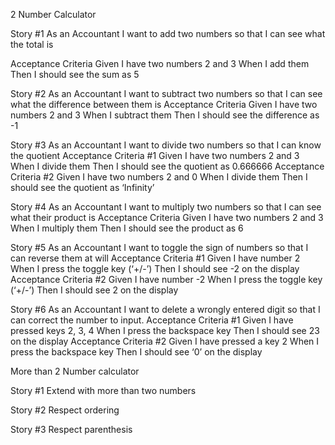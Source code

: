 2 Number Calculator


Story #1 
As an Accountant I want to add two numbers so that I can see what the total is

Acceptance Criteria 
Given I have two numbers 2 and 3 When I add them Then I should see the sum as 5 

Story #2 
As an Accountant I want to subtract two numbers so that I can see what the difference between them is
Acceptance Criteria 
Given I have two numbers 2 and 3 When I subtract them Then I should see the difference as -1 

Story #3 
As an Accountant I want to divide two numbers so that I can know the quotient
Acceptance Criteria #1 
Given I have two numbers 2 and 3 When I divide them Then I should see the quotient as 0.666666
Acceptance Criteria #2 
Given I have two numbers 2 and 0 When I divide them Then I should see the quotient as ‘Infinity’ 

Story #4 
As an Accountant I want to multiply two numbers so that I can see what their product is
Acceptance Criteria 
Given I have two numbers 2 and 3 When I multiply them Then I should see the product as 6 

Story #5 
As an Accountant I want to toggle the sign of numbers so that I can reverse them at will
Acceptance Criteria #1 
Given I have number 2 When I press the toggle key (‘+/-’) Then I should see -2 on the display
Acceptance Criteria #2 
Given I have number -2 When I press the toggle key (‘+/-’) Then I should see 2 on the display 

Story #6 
As an Accountant I want to delete a wrongly entered digit so that I can correct the number to input.
Acceptance Criteria #1 
Given I have pressed keys 2, 3, 4 When I press the backspace key Then I should see 23 on the display
Acceptance Criteria #2 
Given I have pressed a key 2 When I press the backspace key Then I should see ‘0’ on the display 


More than 2 Number calculator

Story #1
Extend with more than two numbers

Story #2
Respect ordering 

Story #3
Respect parenthesis